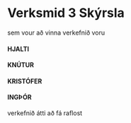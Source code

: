 # Verksmid 3 Skýrsla

sem vour að vinna verkefnið voru
#### HJALTI
#### KNÚTUR
#### KRISTÓFER
#### INGÞÓR
verkefnið átti að fá raflost 
